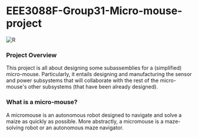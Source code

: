 # EEE3088F-Group31-Micro-mouse-project

![R](https://github.com/LelethuDyokomba/EEE3088F-Group31-Micro-mouse-project/assets/163681208/01f54a60-e836-4ba0-82be-355d683afa89)

### Project Overview
This project is all about designing some subassemblies for a (simplified) micro-mouse. Particularly, it entails designing and manufacturing the sensor and power subsystems that will collaborate with the rest of the micro-mouse's other subsystems (that have been already designed).

### What is a micro-mouse? 
A micromouse is an autonomous robot designed to navigate and solve a maize as quickly as possible. More abstractly, a micromouse is a maze-solving robot or an autonomous maze navigator.



